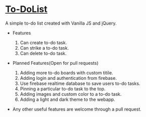 # [To-DoList](https://to-do-simple.netlify.com/)
A simple to-do list created with Vanilla JS and jQuery.
* Features
   1. Can create to-do task.
   2. Can strike a to-do task.
   3. Can delete to-do task.

* Planned Features(Open for pull requests)
   1. Adding more to-do boards with custom titile.
   2. Adding login and authentication from firebase.
   3. Use firebase realtime database to save users to-do tasks.
   4. Pinning a particular to-do task to the top.
   5. Adding images and custom color to a to-do task.
   6. Adding a light and dark theme to the webapp.

* Any other useful features are welcome through a pull request.